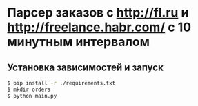 # Парсер заказов с http://fl.ru и http://freelance.habr.com/ c 10 минутным интервалом

## Установка зависимостей и запуск
```bash
$ pip install -r ./requirements.txt
$ mkdir orders
$ python main.py
```